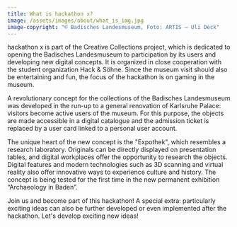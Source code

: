 ```yaml
---
title: What is hackathon x?
image: /assets/images/about/what_is_img.jpg
image-copyright: "© Badisches Landesmuseum, Foto: ARTIS – Uli Deck"
---
```

hackathon x is part of the Creative Collections project, which is dedicated to opening the Badisches Landesmuseum to participation by its users and developing new digital concepts. It is organized in close cooperation with the student organization Hack & Söhne. Since the museum visit should also be entertaining and fun, the focus of the hackathon is on gaming in the museum.

A revolutionary concept for the collections of the Badisches Landesmuseum was developed in the run-up to a general renovation of Karlsruhe Palace: visitors become active users of the museum. For this purpose, the objects are made accessible in a digital catalogue and the admission ticket is replaced by a user card linked to a personal user account.

The unique heart of the new concept is the "Expothek", which resembles a research laboratory. Originals can be directly displayed on presentation tables, and digital workplaces offer the opportunity to research the objects. Digital features and modern technologies such as 3D scanning and virtual reality also offer innovative ways to experience culture and history. The concept is being tested for the first time in the new permanent exhibition “Archaeology in Baden”.

Join us and become part of this hackathon! A special extra: particularly exciting ideas can also be further developed or even implemented after the hackathon. Let's develop exciting new ideas!